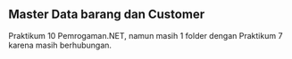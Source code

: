 ## Master Data barang dan Customer

Praktikum 10 Pemrogaman.NET, namun masih 1 folder dengan Praktikum 7 karena masih berhubungan.
